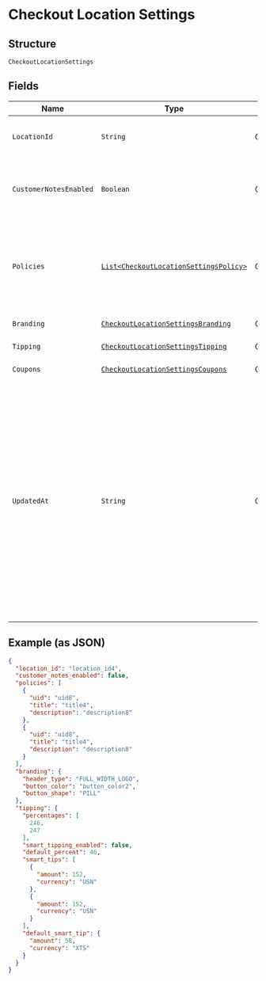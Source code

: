 
# Checkout Location Settings

## Structure

`CheckoutLocationSettings`

## Fields

| Name | Type | Tags | Description | Getter |
|  --- | --- | --- | --- | --- |
| `LocationId` | `String` | Optional | The ID of the location that these settings apply to. | String getLocationId() |
| `CustomerNotesEnabled` | `Boolean` | Optional | Indicates whether customers are allowed to leave notes at checkout. | Boolean getCustomerNotesEnabled() |
| `Policies` | [`List<CheckoutLocationSettingsPolicy>`](../../doc/models/checkout-location-settings-policy.md) | Optional | Policy information is displayed at the bottom of the checkout pages.<br>You can set a maximum of two policies. | List<CheckoutLocationSettingsPolicy> getPolicies() |
| `Branding` | [`CheckoutLocationSettingsBranding`](../../doc/models/checkout-location-settings-branding.md) | Optional | - | CheckoutLocationSettingsBranding getBranding() |
| `Tipping` | [`CheckoutLocationSettingsTipping`](../../doc/models/checkout-location-settings-tipping.md) | Optional | - | CheckoutLocationSettingsTipping getTipping() |
| `Coupons` | [`CheckoutLocationSettingsCoupons`](../../doc/models/checkout-location-settings-coupons.md) | Optional | - | CheckoutLocationSettingsCoupons getCoupons() |
| `UpdatedAt` | `String` | Optional | The timestamp when the settings were last updated, in RFC 3339 format.<br>Examples for January 25th, 2020 6:25:34pm Pacific Standard Time:<br>UTC: 2020-01-26T02:25:34Z<br>Pacific Standard Time with UTC offset: 2020-01-25T18:25:34-08:00 | String getUpdatedAt() |

## Example (as JSON)

```json
{
  "location_id": "location_id4",
  "customer_notes_enabled": false,
  "policies": [
    {
      "uid": "uid8",
      "title": "title4",
      "description": "description8"
    },
    {
      "uid": "uid8",
      "title": "title4",
      "description": "description8"
    }
  ],
  "branding": {
    "header_type": "FULL_WIDTH_LOGO",
    "button_color": "button_color2",
    "button_shape": "PILL"
  },
  "tipping": {
    "percentages": [
      246,
      247
    ],
    "smart_tipping_enabled": false,
    "default_percent": 46,
    "smart_tips": [
      {
        "amount": 152,
        "currency": "USN"
      },
      {
        "amount": 152,
        "currency": "USN"
      }
    ],
    "default_smart_tip": {
      "amount": 58,
      "currency": "XTS"
    }
  }
}
```

